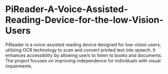 # PiReader-A-Voice-Assisted-Reading-Device-for-the-low-Vision-Users
PiReader is a voice-assisted reading device designed for low-vision users, utilizing OCR technology to scan and convert printed text into speech. It enhances accessibility by allowing users to listen to books and documents. The project focuses on improving independence for individuals with visual impairments.

